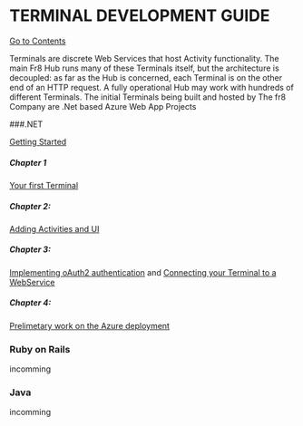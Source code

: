 # TERMINAL DEVELOPMENT GUIDE
[Go to Contents](https://github.com/Fr8org/Fr8Core/blob/master/Docs/Home.md) 

Terminals are discrete Web Services that host Activity functionality.
The main Fr8 Hub runs many of these Terminals itself, but the architecture is decoupled: as far as the Hub is concerned, each Terminal is on the other end of an HTTP request. A fully operational Hub may work with hundreds of different Terminals.
The initial Terminals being built and hosted by The fr8 Company are .Net based Azure Web App Projects

###.NET

[Getting Started](dotNet/TerminalDeveloping-GettingStarted.md)

##### Chapter 1
[Your first Terminal](dotNet/TerminalDeveloping-Chapter-1.md)

##### Chapter 2:
[Adding Activities and UI](dotNet/TerminalDeveloping-Chapter-2.md)

##### Chapter 3:
[Implementing oAuth2 authentication](dotNet/TerminalDeveloping-Authentication.md) and [Connecting your Terminal to a WebService ](TerminalDeveloping-AddingAWebService.md)

##### Chapter 4:
[Prelimetary work on the Azure deployment](dotNet/TerminalDeveloping-DeployingToAzure.md)

### Ruby on Rails

incomming

### Java

incomming